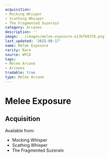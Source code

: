 ```yaml
---
acquisition:
- Mocking Whisper
- Scathing Whisper
- The Fragmented Suzerain
category: Arcanes
description: ''
image: ../images/melee-exposure-a13bf693f8.png
last_updated: '2025-09-17'
name: Melee Exposure
rarity: Rare
source: WFCD
tags:
- Melee Arcane
- Arcanes
tradable: true
type: Melee Arcane
---
```


# Melee Exposure

## Acquisition

Available from:
- Mocking Whisper
- Scathing Whisper
- The Fragmented Suzerain

